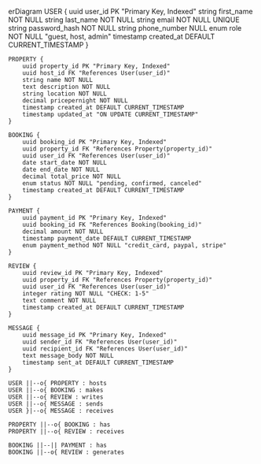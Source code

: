 erDiagram
    USER {
        uuid user_id PK "Primary Key, Indexed"
        string first_name NOT NULL
        string last_name NOT NULL
        string email NOT NULL UNIQUE
        string password_hash NOT NULL
        string phone_number NULL
        enum role NOT NULL "guest, host, admin"
        timestamp created_at DEFAULT CURRENT_TIMESTAMP
    }
    
    PROPERTY {
        uuid property_id PK "Primary Key, Indexed"
        uuid host_id FK "References User(user_id)"
        string name NOT NULL
        text description NOT NULL
        string location NOT NULL
        decimal pricepernight NOT NULL
        timestamp created_at DEFAULT CURRENT_TIMESTAMP
        timestamp updated_at "ON UPDATE CURRENT_TIMESTAMP"
    }
    
    BOOKING {
        uuid booking_id PK "Primary Key, Indexed"
        uuid property_id FK "References Property(property_id)"
        uuid user_id FK "References User(user_id)"
        date start_date NOT NULL
        date end_date NOT NULL
        decimal total_price NOT NULL
        enum status NOT NULL "pending, confirmed, canceled"
        timestamp created_at DEFAULT CURRENT_TIMESTAMP
    }
    
    PAYMENT {
        uuid payment_id PK "Primary Key, Indexed"
        uuid booking_id FK "References Booking(booking_id)"
        decimal amount NOT NULL
        timestamp payment_date DEFAULT CURRENT_TIMESTAMP
        enum payment_method NOT NULL "credit_card, paypal, stripe"
    }
    
    REVIEW {
        uuid review_id PK "Primary Key, Indexed"
        uuid property_id FK "References Property(property_id)"
        uuid user_id FK "References User(user_id)"
        integer rating NOT NULL "CHECK: 1-5"
        text comment NOT NULL
        timestamp created_at DEFAULT CURRENT_TIMESTAMP
    }
    
    MESSAGE {
        uuid message_id PK "Primary Key, Indexed"
        uuid sender_id FK "References User(user_id)"
        uuid recipient_id FK "References User(user_id)"
        text message_body NOT NULL
        timestamp sent_at DEFAULT CURRENT_TIMESTAMP
    }

    USER ||--o{ PROPERTY : hosts
    USER ||--o{ BOOKING : makes
    USER ||--o{ REVIEW : writes
    USER ||--o{ MESSAGE : sends
    USER }|--o{ MESSAGE : receives
    
    PROPERTY ||--o{ BOOKING : has
    PROPERTY ||--o{ REVIEW : receives
    
    BOOKING ||--|| PAYMENT : has
    BOOKING ||--o{ REVIEW : generates